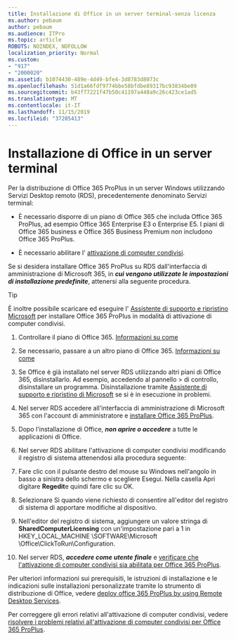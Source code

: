 ```yaml
---
title: Installazione di Office in un server terminal-senza licenza
ms.author: pebaum
author: pebaum
ms.audience: ITPro
ms.topic: article
ROBOTS: NOINDEX, NOFOLLOW
localization_priority: Normal
ms.custom:
- "917"
- "2000020"
ms.assetid: b1074430-489e-4d49-bfe4-3d8783d8073c
ms.openlocfilehash: 51d1a66fdf9774bbe58bfdbe89317bc93834be09
ms.sourcegitcommit: b43f77221f47b50c41197a448a9c26c423ce1ad5
ms.translationtype: MT
ms.contentlocale: it-IT
ms.lasthandoff: 11/15/2019
ms.locfileid: "37205413"
---
```

# <a name="installing-office-on-a-terminal-server"></a>Installazione di Office in un server terminal

Per la distribuzione di Office 365 ProPlus in un server Windows utilizzando Servizi Desktop remoto (RDS), precedentemente denominato Servizi terminal:
  
- È necessario disporre di un piano di Office 365 che includa Office 365 ProPlus, ad esempio Office 365 Enterprise E3 o Enterprise E5. I piani di Office 365 business e Office 365 Business Premium non includono Office 365 ProPlus.

- È necessario abilitare l' [attivazione di computer condivisi](https://docs.microsoft.com/DeployOffice/overview-of-shared-computer-activation-for-office-365-proplus).

Se si desidera installare Office 365 ProPlus su RDS dall'interfaccia di amministrazione di Microsoft 365, in ***cui vengono utilizzate le impostazioni di installazione predefinite***, attenersi alla seguente procedura.

> [!TIP]
> È inoltre possibile scaricare ed eseguire l' [Assistente di supporto e ripristino Microsoft](https://aka.ms/SaRA_OfficeSCA_M365Portal) per installare Office 365 ProPlus in modalità di attivazione di computer condivisi.
  
1. Controllare il piano di Office 365. [Informazioni su come](https://docs.microsoft.com/office365/admin/admin-overview/what-subscription-do-i-have)

2. Se necessario, passare a un altro piano di Office 365. [Informazioni su come](https://docs.microsoft.com/office365/admin/subscriptions-and-billing/switch-to-a-different-plan)

3. Se Office è già installato nel server RDS utilizzando altri piani di Office 365, disinstallarlo. Ad esempio, accedendo al pannello \> di controllo, disinstallare un programma. Disinstallazione tramite [Assistente di supporto e ripristino di Microsoft](https://aka.ms/SARA-OfficeUninstall-Alchemy) se si è in esecuzione in problemi.

4. Nel server RDS accedere all'interfaccia di amministrazione di Microsoft 365 con l'account di amministratore e [installare Office 365 ProPlus](https://portal.office.com/OLS/MySoftware.aspx).

5. Dopo l'installazione di Office, ***non aprire o accedere*** a tutte le applicazioni di Office.

6. Nel server RDS abilitare l'attivazione di computer condivisi modificando il registro di sistema attenendosi alla procedura seguente:

1. Fare clic con il pulsante destro del mouse su Windows nell'angolo in basso a sinistra dello schermo e scegliere Esegui. Nella casella Apri digitare **Regedit**e quindi fare clic su OK.

2. Selezionare Sì quando viene richiesto di consentire all'editor del registro di sistema di apportare modifiche al dispositivo.

3. Nell'editor del registro di sistema, aggiungere un valore stringa di **SharedComputerLicensing** con un'impostazione pari a 1 in HKEY_LOCAL_MACHINE \SOFTWARE\Microsoft \Office\ClickToRun\Configuration.

7. Nel server RDS, ***accedere come utente finale*** e [verificare che l'attivazione di computer condivisi sia abilitata per Office 365 ProPlus](https://docs.microsoft.com/DeployOffice/troubleshoot-issues-with-shared-computer-activation-for-office-365-proplus#verify-that-activation-for-office-365-proplus-succeeded).

Per ulteriori informazioni sui prerequisiti, le istruzioni di installazione e le indicazioni sulle installazioni personalizzate tramite lo strumento di distribuzione di Office, vedere [deploy office 365 ProPlus by using Remote Desktop Services](https://docs.microsoft.com/DeployOffice/deploy-office-365-proplus-by-using-remote-desktop-services).
  
Per correggere gli errori relativi all'attivazione di computer condivisi, vedere [risolvere i problemi relativi all'attivazione di computer condivisi per Office 365 ProPlus](https://docs.microsoft.com/DeployOffice/troubleshoot-issues-with-shared-computer-activation-for-office-365-proplus).
  